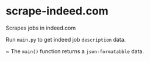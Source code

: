 # scrape-indeed.com
Scrapes jobs in indeed.com

Run `main.py` to get indeed job `description` data.

~ The `main()` function returns a `json-formatabble` data.
